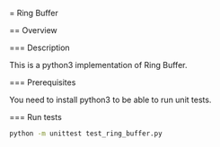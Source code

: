 = Ring Buffer

== Overview

=== Description

This is a python3 implementation of Ring Buffer.

=== Prerequisites

You need to install python3 to be able to run unit tests.

=== Run tests

```bash
python -m unittest test_ring_buffer.py
```